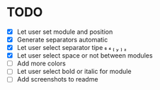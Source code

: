 # TODO

- [x] Let user set module and position
- [x] Generate separators automatic
- [x] Let user select separator tipe      
- [x] Let user select space or not between modules
- [ ] Add more colors
- [ ] Let user select bold or italic for module
- [ ] Add screenshots to readme
